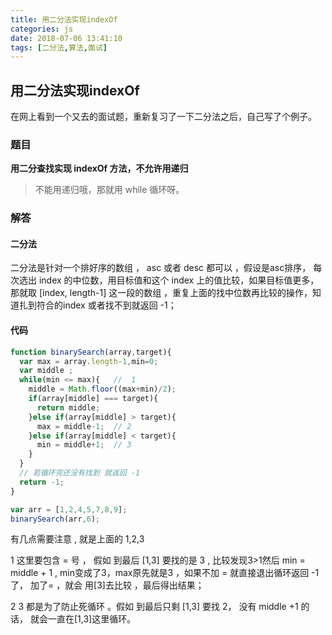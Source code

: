 ```yaml
---
title: 用二分法实现indexOf
categories: js
date: 2018-07-06 13:41:10
tags: [二分法,算法,面试]
---
```


## 用二分法实现indexOf

在网上看到一个又去的面试题，重新复习了一下二分法之后，自己写了个例子。

<!-- more -->

### 题目

**用二分查找实现 indexOf 方法，不允许用递归**

> 不能用递归哦，那就用 while 循环呀。

### 解答

#### 二分法

二分法是针对一个排好序的数组 ， asc 或者 desc 都可以 ，假设是asc排序， 每次选出 index 的中位数，用目标值和这个 index 上的值比较，如果目标值更多，那就取 [index, length-1] 这一段的数组 ，重复上面的找中位数再比较的操作，知道扎到符合的index 或者找不到就返回 -1；

#### 代码
```js
function binarySearch(array,target){
  var max = array.length-1,min=0;
  var middle ;
  while(min <= max){   //  1
    middle = Math.floor((max+min)/2);
    if(array[middle] === target){
      return middle;
    }else if(array[middle] > target){
      max = middle-1;  // 2
    }else if(array[middle] < target){
      min = middle+1;  // 3
    }
  }  
  // 若循环完还没有找到 就返回 -1
  return -1;
}

var arr = [1,2,4,5,7,8,9];
binarySearch(arr,6);

```
有几点需要注意  , 就是上面的 1,2,3

1 这里要包含 = 号 ， 假如 到最后  [1,3] 要找的是 3 , 比较发现3>1然后 min = middle + 1 , min变成了3，max原先就是3 ，如果不加 = 就直接退出循环返回 -1 了， 加了= ，就会 用[3]去比较 ，最后得出结果；

2 3 都是为了防止死循环 。假如 到最后只剩 [1,3] 要找 2， 没有 middle +1  的话，  就会一直在[1,3]这里循环。
